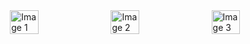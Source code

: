 <div style="display: flex; gap: 10px; justify-content: center;">
  <img src="https://github.com/user-attachments/assets/afebc149-b86e-45c0-93a5-d06ad87cf88e" alt="Image 1" style="width: 30%; height: auto;"/>
  <img src="https://github.com/user-attachments/assets/d0c8535c-1a62-45bb-a9f5-a1b236e89cf1" alt="Image 2" style="width: 30%; height: auto;"/>
  <img src="https://github.com/user-attachments/assets/0aa7c4ea-0592-44ed-8971-87fecb999184" alt="Image 3" style="width: 30%; height: auto;"/>
</div>
